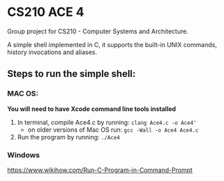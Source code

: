 # CS210 ACE 4

Group project for CS210 - Computer Systems and Architecture. 

A simple shell implemented in C, it supports the built-in UNIX commands, history invocations and aliases.

## Steps to run the simple shell:

### MAC OS:

**You will need to have Xcode command line tools installed**

1. In terminal, compile Ace4.c by running: ```clang Ace4.c -o Ace4'```
    - on older versions of Mac OS run: ```gcc -Wall -o Ace4 Ace4.c```
2. Run the program by running: ```./Ace4```

### Windows 

https://www.wikihow.com/Run-C-Program-in-Command-Prompt

